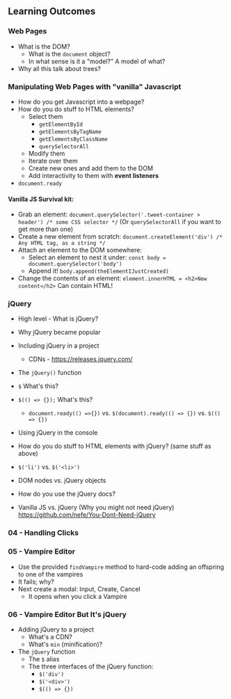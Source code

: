 ## Learning Outcomes

### Web Pages
* What is the DOM?
  * What is the `document` object?
  * In what sense is it a "model?" A model of what?
* Why all this talk about trees?

### Manipulating Web Pages with "vanilla" Javascript
* How do you get Javascript into a webpage?
* How do you do stuff to HTML elements?
  - Select them
    - `getElementById`
    - `getElementsByTagName`
    - `getElementsByClassName`
    - `querySelectorAll`
  - Modify them
  - Iterate over them
  - Create new ones and add them to the DOM
  - Add interactivity to them with **event listeners**
* `document.ready`

#### Vanilla JS Survival kit:

* Grab an element: `document.querySelector('.tweet-container > header') /* some CSS selector */` (Or `querySelectorAll` if you want to get more than one)
* Create a new element from scratch: `document.createElement('div') /* Any HTML tag, as a string */`
* Attach an element to the DOM somewhere:
  * Select an element to nest it under: `const body = document.querySelector('body')`
  * Append it! `body.append(theElementIJustCreated)`
* Change the contents of an element: `element.innerHTML = <h2>New content</h2>` Can contain HTML!

### jQuery
* High level - What is jQuery?
* Why jQuery became popular
* Including jQuery in a project
  * CDNs - https://releases.jquery.com/
* The `jQuery()` function
* `$` What's this?
* `$(() => {});` What's this?
  * `document.ready(() =>{})` vs. `$(document).ready(() => {})` vs. `$(() => {})`

* Using jQuery in the console
* How do you do stuff to HTML elements with jQuery? (same stuff as above)
* `$('li')` vs. `$('<li>')`
* DOM nodes vs. jQuery objects
* How do you use the jQuery docs?
* Vanilla JS vs. jQuery (Why you might not need jQuery) https://github.com/nefe/You-Dont-Need-jQuery

### 04 - Handling Clicks

### 05 - Vampire Editor

* Use the provided `findVampire` method to hard-code adding an offspring to one of the vampires
* It fails; why?
* Next create a modal: Input, Create, Cancel
  * It opens when you click a Vampire

### 06 - Vampire Editor But It's jQuery

* Adding jQuery to a project
  * What's a CDN?
  * What's `min` (minification)?
* The `jQuery` function
  * The `$` alias
  * The three interfaces of the jQuery function:
    * `$('div')`
    * `$('<div>')`
    * `$(() => {})`
